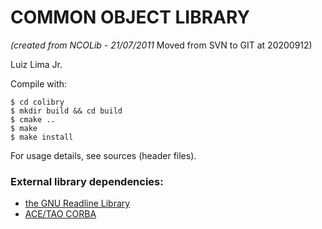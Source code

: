 # COMMON OBJECT LIBRARY

_(created from NCOLib - 21/07/2011_ Moved from SVN to GIT at 20200912)

Luiz Lima Jr.

Compile with:

	$ cd colibry
	$ mkdir build && cd build
	$ cmake ..
	$ make
	$ make install

For usage details, see sources (header files).

### External library dependencies:

* [the GNU Readline Library](https://tiswww.case.edu/php/chet/readline/rltop.html)
* [ACE/TAO CORBA](https://github.com/DOCGroup/ACE_TAO)
